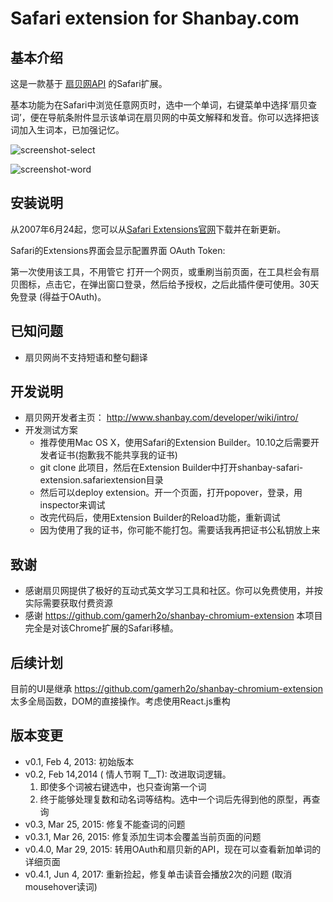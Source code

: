 # Safari extension for Shanbay.com

## 基本介绍
这是一款基于 [扇贝网API](http://www.shanbay.com/support/dev/api.html) 的Safari扩展。

基本功能为在Safari中浏览任意网页时，选中一个单词，右键菜单中选择‘扇贝查词’，便在导航条附件显示该单词在扇贝网的中英文解释和发音。你可以选择把该词加入生词本，已加强记忆。

![screenshot-select](https://static.splunk.io/shanbay-select.png)

![screenshot-word](https://static.splunk.io/shanbay-word.png)

## 安装说明
从2007年6月24起，您可以从[Safari Extensions官网](https://safari-extensions.apple.com/details/?id=com.jove.shanbaySafariExtension-9J84E5CFM9)下载并在新更新。

Safari的Extensions界面会显示配置界面 OAuth Token:

第一次使用该工具，不用管它
打开一个网页，或重刷当前页面，在工具栏会有扇贝图标，点击它，在弹出窗口登录，然后给予授权，之后此插件便可使用。30天免登录 (得益于OAuth)。

## 已知问题

* 扇贝网尚不支持短语和整句翻译

## 开发说明

* 扇贝网开发者主页： <http://www.shanbay.com/developer/wiki/intro/>
* 开发测试方案
	* 推荐使用Mac OS X，使用Safari的Extension Builder。10.10之后需要开发者证书(抱歉我不能共享我的证书)
	* git clone 此项目，然后在Extension Builder中打开shanbay-safari-extension.safariextension目录
    * 然后可以deploy extension。开一个页面，打开popover，登录，用inspector来调试
    * 改完代码后，使用Extension Builder的Reload功能，重新调试
    * 因为使用了我的证书，你可能不能打包。需要话我再把证书公私钥放上来

## 致谢

* 感谢扇贝网提供了极好的互动式英文学习工具和社区。你可以免费使用，并按实际需要获取付费资源
* 感谢 <https://github.com/gamerh2o/shanbay-chromium-extension> 本项目完全是对该Chrome扩展的Safari移植。

## 后续计划

目前的UI是继承 <https://github.com/gamerh2o/shanbay-chromium-extension>
太多全局函数，DOM的直接操作。考虑使用React.js重构

## 版本变更

* v0.1, Feb 4, 2013: 初始版本
* v0.2, Feb 14,2014 ( 情人节啊 T__T): 改进取词逻辑。
	1. 即使多个词被右键选中，也只查询第一个词
	2. 终于能够处理复数和动名词等结构。选中一个词后先得到他的原型，再查询
* v0.3, Mar 25, 2015: 修复不能查词的问题
* v0.3.1, Mar 26, 2015: 修复添加生词本会覆盖当前页面的问题
* v0.4.0, Mar 29, 2015: 转用OAuth和扇贝新的API，现在可以查看新加单词的详细页面
* v0.4.1, Jun 4, 2017: 重新捡起，修复单击读音会播放2次的问题 (取消mousehover读词)


